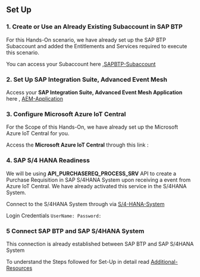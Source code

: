 ## Set Up 

### 1. Create or Use an Already Existing Subaccount in SAP BTP

For this Hands-On scenario, we have already set up the SAP BTP Subaccount and added the Entitlements and Services required to execute this scenario. 

You can access your Subaccount here ,[SAPBTP-Subaccount](<link-to-btp-subaccount>)


### 2. Set Up SAP Integration Suite, Advanced Event Mesh

Access your **SAP Integration Suite, Advanced Event Mesh Application** here , [AEM-Application](<aem-link>)


### 3. Configure Microsoft Azure IoT Central

For the Scope of this Hands-On, we have already set up the Microsoft Azure IoT Central for you. 

Access the **Microsoft Azure IoT Central** through this link : <azure-iot-central-link>

### 4. SAP S/4 HANA Readiness

We will be using **API_PURCHASEREQ_PROCESS_SRV** API to create a Purchase Requisition in SAP S/4HANA System upon receiving a event from Azure IoT Central.
We have already activated this service in the S/4HANA System.

Connect to the S/4HANA System through via [S/4-HANA-System](<link>)

Login Credentials 
    ```
    UserName:
    Password:
    ```

### 5 Connect SAP BTP and SAP S/4HANA System

This connection is already established between SAP BTP and SAP S/4HANA System

To understand the Steps followed for Set-Up in detail read [Additional-Resources](../Additional-Resources/README.md)
